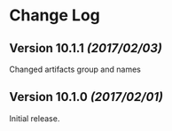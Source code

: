 # Change Log
## Version 10.1.1 *(2017/02/03)*

Changed artifacts group and names

## Version 10.1.0 *(2017/02/01)*

Initial release.